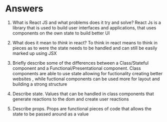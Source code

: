 # Answers

1.  What is React JS and what problems does it try and solve?
React Js is a library that is used to build user interfaces and applications, that uses components on the own state to build better UI 

2.  What does it mean to _think_ in react?
To think in react means to think in pieces as to were the state needs to be handled and can still be easily marked up using JSX

3.  Briefly describe some of the differences between a Class/Stateful component and a Functional/Presentational component.
Class components are able to use state allowing for fuctionality creating better websites , while fuctional components can be used more for layout and building a strong structure

4.  Describe state.
Values that can be handled in class components that generate reactions to the dom and create user reactions

5.  Describe props.
Props are functional pieces of code that allows the state to be passed around as a value
